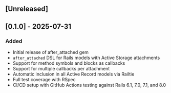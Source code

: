 ## [Unreleased]

## [0.1.0] - 2025-07-31

### Added
- Initial release of after_attached gem
- `after_attached` DSL for Rails models with Active Storage attachments
- Support for method symbols and blocks as callbacks
- Support for multiple callbacks per attachment
- Automatic inclusion in all Active Record models via Railtie
- Full test coverage with RSpec
- CI/CD setup with GitHub Actions testing against Rails 6.1, 7.0, 7.1, and 8.0
